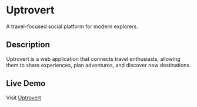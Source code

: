 # Uptrovert

A travel-focused social platform for modern explorers.

## Description
Uptrovert is a web application that connects travel enthusiasts, allowing them to share experiences, plan adventures, and discover new destinations.

## Live Demo
Visit [Uptrovert](https://answervinod.github.io/uptrovert)
